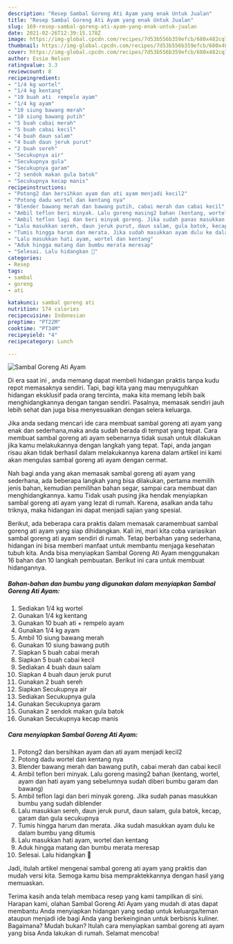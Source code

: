 ```yaml
---
description: "Resep Sambal Goreng Ati Ayam yang enak Untuk Jualan"
title: "Resep Sambal Goreng Ati Ayam yang enak Untuk Jualan"
slug: 169-resep-sambal-goreng-ati-ayam-yang-enak-untuk-jualan
date: 2021-02-26T12:39:15.178Z
image: https://img-global.cpcdn.com/recipes/7d53b556b359efcb/680x482cq70/sambal-goreng-ati-ayam-foto-resep-utama.jpg
thumbnail: https://img-global.cpcdn.com/recipes/7d53b556b359efcb/680x482cq70/sambal-goreng-ati-ayam-foto-resep-utama.jpg
cover: https://img-global.cpcdn.com/recipes/7d53b556b359efcb/680x482cq70/sambal-goreng-ati-ayam-foto-resep-utama.jpg
author: Essie Nelson
ratingvalue: 3.3
reviewcount: 8
recipeingredient:
- "1/4 kg wortel"
- "1/4 kg kentang"
- "10 buah ati  rempelo ayam"
- "1/4 kg ayam"
- "10 siung bawang merah"
- "10 siung bawang putih"
- "5 buah cabai merah"
- "5 buah cabai kecil"
- "4 buah daun salam"
- "4 buah daun jeruk purut"
- "2 buah sereh"
- "Secukupnya air"
- "Secukupnya gula"
- "Secukupnya garam"
- "2 sendok makan gula batok"
- "Secukupnya kecap manis"
recipeinstructions:
- "Potong2 dan bersihkan ayam dan ati ayam menjadi kecil2"
- "Potong dadu wortel dan kentang nya"
- "Blender bawang merah dan bawang putih, cabai merah dan cabai kecil"
- "Ambil teflon beri minyak. Lalu goreng masing2 bahan (kentang, wortel, ayam dan hati ayam yang sebelumnya sudah diberi bumbu garam dan bawang)"
- "Ambil teflon lagi dan beri minyak goreng. Jika sudah panas masukkan bumbu yang sudah diblender"
- "Lalu masukkan sereh, daun jeruk purut, daun salam, gula batok, kecap, garam dan gula secukupnya"
- "Tumis hingga harum dan merata. Jika sudah masukkan ayam dulu ke dalam bumbu yang ditumis"
- "Lalu masukkan hati ayam, wortel dan kentang"
- "Aduk hingga matang dan bumbu merata meresap"
- "Selesai. Lalu hidangkan 👏"
categories:
- Resep
tags:
- sambal
- goreng
- ati

katakunci: sambal goreng ati 
nutrition: 174 calories
recipecuisine: Indonesian
preptime: "PT22M"
cooktime: "PT34M"
recipeyield: "4"
recipecategory: Lunch

---
```



![Sambal Goreng Ati Ayam](https://img-global.cpcdn.com/recipes/7d53b556b359efcb/680x482cq70/sambal-goreng-ati-ayam-foto-resep-utama.jpg)

Di era  saat ini , anda memang dapat membeli hidangan praktis tanpa kudu repot memasaknya sendiri. Tapi, bagi kita yang mau menyuguhkan hidangan eksklusif pada orang tercinta, maka kita memang lebih baik menghidangkannya dengan tangan sendiri. Pasalnya, memasak sendiri jauh lebih sehat dan juga bisa menyesuaikan dengan selera keluarga.

Jika anda sedang mencari ide cara membuat sambal goreng ati ayam yang enak dan sederhana,maka anda sudah berada di tempat yang tepat. Cara membuat sambal goreng ati ayam  sebenarnya tidak susah untuk dilakukan jika kamu melakukannya dengan langkah yang tepat. Tapi, anda jangan risau akan tidak berhasil dalam melakukannya 
karena dalam artikel ini kami akan mengulas sambal goreng ati ayam dengan cermat.  



Nah bagi anda yang akan memasak sambal goreng ati ayam yang sederhana, ada beberapa langkah yang bisa dilakukan, pertama memilih jenis bahan, kemudian pemilihan bahan segar, sampai cara membuat dan menghidangkannya. kamu Tidak usah pusing jika hendak menyiapkan sambal goreng ati ayam yang lezat di rumah. Karena, asalkan anda  tahu triknya, maka hidangan ini dapat menjadi sajian yang spesial.

Berikut, ada beberapa cara praktis  dalam memasak caramembuat sambal goreng ati ayam yang siap dihidangkan. Kali ini, mari kita coba variasikan sambal goreng ati ayam sendiri di rumah. Tetap berbahan yang sederhana, hidangan ini bisa memberi manfaat untuk membantu menjaga kesehatan tubuh kita. Anda bisa menyiapkan Sambal Goreng Ati Ayam menggunakan 16 bahan dan 10 langkah pembuatan. Berikut ini cara untuk membuat hidangannya.

<!--inarticleads1-->

##### Bahan-bahan dan bumbu yang digunakan dalam menyiapkan Sambal Goreng Ati Ayam:

1. Sediakan 1/4 kg wortel
1. Gunakan 1/4 kg kentang
1. Gunakan 10 buah ati + rempelo ayam
1. Gunakan 1/4 kg ayam
1. Ambil 10 siung bawang merah
1. Gunakan 10 siung bawang putih
1. Siapkan 5 buah cabai merah
1. Siapkan 5 buah cabai kecil
1. Sediakan 4 buah daun salam
1. Siapkan 4 buah daun jeruk purut
1. Gunakan 2 buah sereh
1. Siapkan Secukupnya air
1. Sediakan Secukupnya gula
1. Gunakan Secukupnya garam
1. Gunakan 2 sendok makan gula batok
1. Gunakan Secukupnya kecap manis




<!--inarticleads2-->

##### Cara menyiapkan Sambal Goreng Ati Ayam:

1. Potong2 dan bersihkan ayam dan ati ayam menjadi kecil2
1. Potong dadu wortel dan kentang nya
1. Blender bawang merah dan bawang putih, cabai merah dan cabai kecil
1. Ambil teflon beri minyak. Lalu goreng masing2 bahan (kentang, wortel, ayam dan hati ayam yang sebelumnya sudah diberi bumbu garam dan bawang)
1. Ambil teflon lagi dan beri minyak goreng. Jika sudah panas masukkan bumbu yang sudah diblender
1. Lalu masukkan sereh, daun jeruk purut, daun salam, gula batok, kecap, garam dan gula secukupnya
1. Tumis hingga harum dan merata. Jika sudah masukkan ayam dulu ke dalam bumbu yang ditumis
1. Lalu masukkan hati ayam, wortel dan kentang
1. Aduk hingga matang dan bumbu merata meresap
1. Selesai. Lalu hidangkan 👏




Jadi, itulah artikel mengenai  sambal goreng ati ayam  yang praktis dan mudah versi kita. Semoga kamu bisa mempraktekkannya dengan hasil yang memuaskan. 

Terima kasih anda telah membaca resep yang kami tampilkan di sini. Harapan kami, olahan  Sambal Goreng Ati Ayam yang mudah di atas dapat membantu Anda menyiapkan hidangan yang sedap untuk keluarga/teman ataupun menjadi ide bagi Anda yang berkeinginan untuk berbisnis kuliner. Bagaimana? Mudah bukan? Itulah cara menyiapkan sambal goreng ati ayam yang bisa Anda lakukan di rumah. Selamat mencoba!

